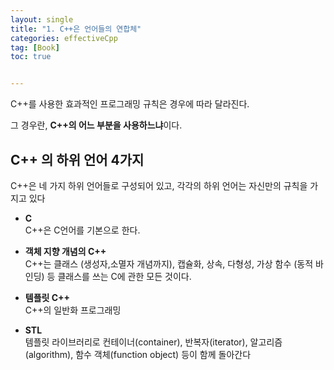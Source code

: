 ```yaml
---
layout: single
title: "1. C++은 언어들의 연합체"
categories: effectiveCpp
tag: [Book]
toc: true


---
```




C++를 사용한 효과적인 프로그래밍 규칙은 경우에 따라 달라진다.

그 경우란, **C++의 어느 부분을 사용하느냐**이다.



## C++ 의 하위 언어 4가지

C++은 네 가지 하위 언어들로 구성되어 있고, 각각의 하위 언어는 자신만의 규칙을 가지고 있다

- **C**  
  C++은 C언어를 기본으로 한다.

- **객체 지향 개념의 C++**  
  C++는 클래스 (생성자,소멸자 개념까지), 캡슐화, 상속, 다형성, 가상 함수 (동적 바인딩) 등 클래스를 쓰는 C에 관한 모든 것이다.

- **템플릿 C++**  
  C++의 일반화 프로그래밍

- **STL**  
  템플릿 라이브러리로 컨테이너(container), 반복자(iterator), 알고리즘(algorithm), 함수 객체(function object) 등이 함께 돌아간다

